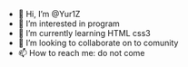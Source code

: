 - 👋 Hi, I’m @Yur1Z
- 👀 I’m interested in program
- 🌱 I’m currently learning HTML css3
- 💞️ I’m looking to collaborate on to comunity
- 📫 How to reach me: do not come

<!---
Yur1Z/Yur1Z is a ✨ special ✨ repository because its `README.md` (this file) appears on your GitHub profile.
You can click the Preview link to take a look at your changes.
--->
